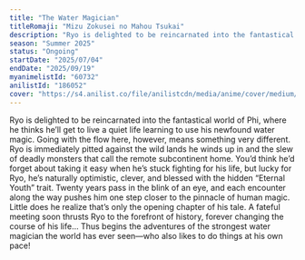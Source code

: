 ```yaml
---
title: "The Water Magician"
titleRomaji: "Mizu Zokusei no Mahou Tsukai"
description: "Ryo is delighted to be reincarnated into the fantastical world of Phi, where he thinks he’ll get to live a quiet life learning to use his newfound water magic. Going with the flow here, however, means something very different. Ryo is immediately pitted against the wild lands he winds up in and the slew of deadly monsters that call the remote subcontinent home. You’d think he’d forget about taking it easy when he’s stuck fighting for his life, but lucky for Ryo, he’s naturally optimistic, clever, and blessed with the hidden “Eternal Youth” trait. Twenty years pass in the blink of an eye, and each encounter along the way pushes him one step closer to the pinnacle of human magic. Little does he realize that’s only the opening chapter of his tale. A fateful meeting soon thrusts Ryo to the forefront of history, forever changing the course of his life... Thus begins the adventures of the strongest water magician the world has ever seen—who also likes to do things at his own pace!"
season: "Summer 2025"
status: "Ongoing"
startDate: "2025/07/04"
endDate: "2025/09/19"
myanimelistId: "60732"
anilistId: "186052"
cover: "https://s4.anilist.co/file/anilistcdn/media/anime/cover/medium/bx186052-zq8h0Qo0O0sP.jpg"
---
```


Ryo is delighted to be reincarnated into the fantastical world of Phi, where he thinks he’ll get to live a quiet life learning to use his newfound water magic. Going with the flow here, however, means something very different. Ryo is immediately pitted against the wild lands he winds up in and the slew of deadly monsters that call the remote subcontinent home. You’d think he’d forget about taking it easy when he’s stuck fighting for his life, but lucky for Ryo, he’s naturally optimistic, clever, and blessed with the hidden “Eternal Youth” trait. Twenty years pass in the blink of an eye, and each encounter along the way pushes him one step closer to the pinnacle of human magic. Little does he realize that’s only the opening chapter of his tale. A fateful meeting soon thrusts Ryo to the forefront of history, forever changing the course of his life... Thus begins the adventures of the strongest water magician the world has ever seen—who also likes to do things at his own pace!

